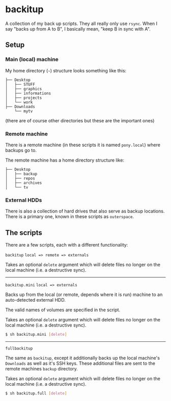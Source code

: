 backitup
========

A collection of my back up scripts.
They all really only use `rsync`. When I say "backs up from A to B", I
basically mean, "keep B in sync with A".

## Setup

### Main (local) machine
My home directory (`~`) structure looks something like this:
```
├── Desktop
│   ├── STUFF
│   ├── graphics
│   ├── informations
│   ├── projects
│   └── work
├── Downloads
    └── mytv
```

(there are of course other directories but these are the important ones)


### Remote machine
There is a remote machine (in these scripts it is named `pony.local`)
where backups go to.

The remote machine has a home directory structure like:
```
├── Desktop
│   ├── backup
│   ├── repos
│   ├── archives
│   └── tv
```


### External HDDs
There is also a collection of hard drives that also serve as backup
locations. There is a primary one, known in these scripts as `outerspace`.


## The scripts
There are a few scripts, each with a different functionality:

`backitup`
`local => remote => externals`

Takes an optional `delete` argument which will delete files no longer on
the local machine (i.e. a destructive sync).

---

`backitup.mini`
`local => externals`

Backs up from the local (or remote, depends where it
is run) machine to an auto-detected external HDD.

The valid names of volumes are specified in the script.

Takes an optional `delete` argument which will delete files no longer on
the local machine (i.e. a destructive sync).

```bash
$ sh backitup.mini [delete]
```

---

`fullbackitup`

The same as `backitup`, except it additionally backs
up the local machine's `Downloads` as well as it's SSH keys. These
additional files are sent to the remote machines `backup` directory.

Takes an optional `delete` argument which will delete files no longer on
the local machine (i.e. a destructive sync).

```bash
$ sh backitup.full [delete]
```
